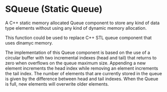 # SQueue (Static Queue)

A C++ static memory allocated Queue component to store any kind of data type elements without using any kind of dynamic memory allocation.

This function could be used to replace C++ STL queue component that uses dinamyc memory.

The implementation of this Queue component is based on the use of a circular buffer with two incremental indexes (head and tail) that returns to zero when overflows on the queue maximum size. Appending a new element increments the head index while removing an element increments the tail index. The number of elements that are currently stored in the queue is given by the difference between head and tail indexes. When the Queue is full, new elements will overwrite older elements.
